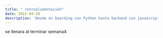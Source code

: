 ```yaml
---
title: " retroalimentación"
date: 2022-04-28
description: 'Desde on boarding con Python hasta backend con javascript (NodeJS)'
---
```



se llenara al terminar semana4
